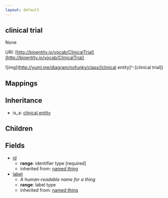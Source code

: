 ```yaml
---
layout: default
---
```


## clinical trial


None

URI: [http://bioentity.io/vocab/ClinicalTrial](http://bioentity.io/vocab/ClinicalTrial)


![img](http://yuml.me/diagram/nofunky/class/[clinical entity]^-[clinical trial])
## Mappings


## Inheritance

 *  is_a: [clinical entity](ClinicalEntity.html)

## Children



## Fields

 * [id](id.html)
    * __range__: identifier type [required]
    * inherited from: [named thing](NamedThing.html)
 * [label](label.html)
    * _A human-readable name for a thing_
    * __range__: label type
    * inherited from: [named thing](NamedThing.html)

